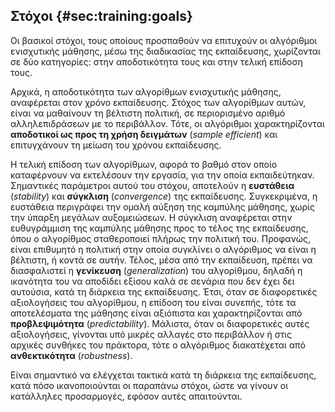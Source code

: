 ## Στόχοι {#sec:training:goals}

Οι βασικοί στόχοι, τους οποίους προσπαθούν να επιτυχούν οι αλγόριθμοι ενισχυτικής μάθησης, μέσω της διαδικασίας της εκπαίδευσης, χωρίζονται σε δύο κατηγορίες: στην αποδοτικότητα τους και στην τελική επίδοση τους.

Αρχικά, η αποδοτικότητα των αλγορίθμων ενισχυτικής μάθησης, αναφέρεται στον χρόνο εκπαίδευσης. Στόχος των αλγορίθμων αυτών, είναι να μαθαίνουν τη βέλτιστη πολιτική, σε περιορισμένο αριθμό αλληλεπιδράσεων με το περιβάλλον. Τότε, οι αλγόριθμοι χαρακτηρίζονται **αποδοτικοί ως προς τη χρήση δειγμάτων** (*sample efficient*) και επιτυγχάνουν τη μείωση του χρόνου εκπαίδευσης.
  
Η τελική επίδοση των αλγορίθμων, αφορά το βαθμό στον οποίο καταφέρνουν να εκτελέσουν την εργασία, για την οποία εκπαιδεύτηκαν. Σημαντικές παράμετροι αυτού του στόχου, αποτελούν η **ευστάθεια** (*stability*) και **σύγκλιση** (*convergence*) της εκπαίδευσης. Συγκεκριμένα, η ευστάθεια περιγράφει την ομαλή αύξηση της καμπύλης μάθησης, χωρίς την ύπαρξη μεγάλων αυξομειώσεων. Η σύγκλιση αναφέρεται στην ευθυγράμμιση της καμπύλης μάθησης προς το τέλος της εκπαίδευσης, όπου ο αλγορίθμος σταθεροποιεί πλήρως την πολιτική του. Προφανώς, είναι επιθυμητό η πολιτική στην οποία συγκλίνει ο αλγόριθμος να είναι η βέλτιστη, ή κοντά σε αυτήν. Τέλος, μέσα από την εκπαίδευση, πρέπει να διασφαλιστεί η **γενίκευση** (*generalization*) του αλγορίθμου, δηλαδή η ικανότητα του να αποδίδει εξίσου καλά σε σενάρια που δεν έχει δει αυτούσια, κατά τη διάρκεια της εκπαίδευσης. Έτσι, όταν σε διαφορετικές αξιολογήσεις του αλγορίθμου, η επίδοση του είναι συνεπής, τότε τα αποτελέσματα της μάθησης είναι αξιόπιστα και χαρακτηρίζονται από **προβλεψιμότητα** (*predictability*). Μάλιστα, όταν οι διαφορετικές αυτές αξιολογήσεις, γίνονται υπό μικρές αλλαγές στο περιβάλλον ή στις αρχικές συνθήκες του πράκτορα, τότε ο αλγόριθμος διακατέχεται από **ανθεκτικότητα** (*robustness*).

Είναι σημαντικό να ελέγχεται τακτικά κατά τη διάρκεια της εκπαίδευσης, κατά πόσο ικανοποιούνται οι παραπάνω στόχοι, ώστε να γίνουν οι κατάλληλες προσαρμογές, εφόσον αυτές απαιτούνται.
